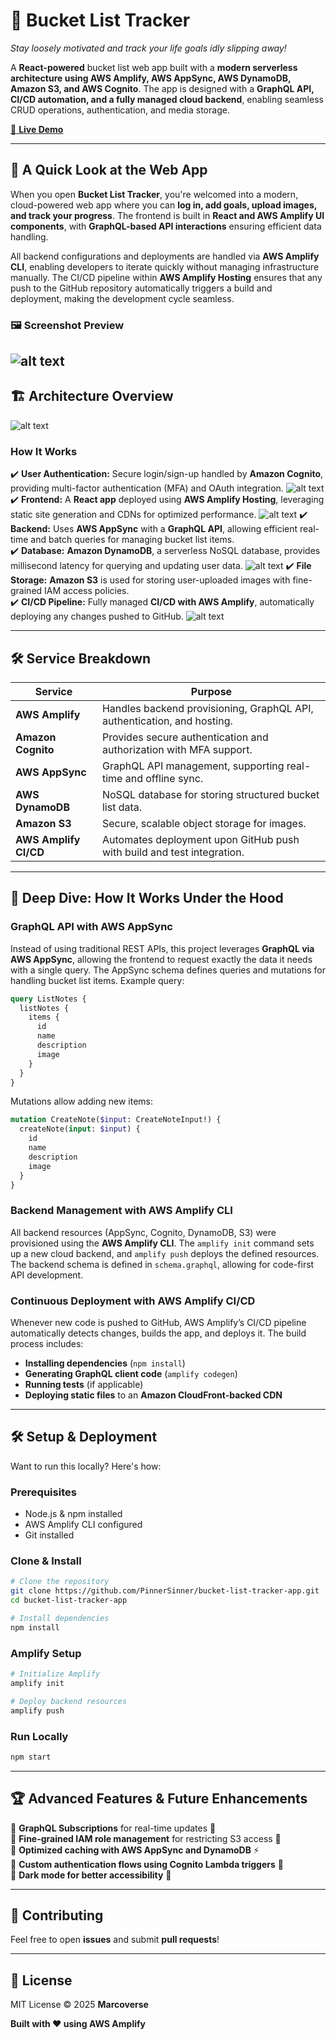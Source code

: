 # 🎯 Bucket List Tracker  

*Stay loosely motivated and track your life goals idly slipping away!*  

A **React-powered** bucket list web app built with a **modern serverless architecture using AWS Amplify, AWS AppSync, AWS DynamoDB, Amazon S3, and AWS Cognito**. The app is designed with a **GraphQL API, CI/CD automation, and a fully managed cloud backend**, enabling seamless CRUD operations, authentication, and media storage.  

[🚀 **Live Demo**](https://main.dc2nlltqlji8s.amplifyapp.com/)  

---

## 📝 A Quick Look at the Web App  

When you open **Bucket List Tracker**, you're welcomed into a modern, cloud-powered web app where you can **log in, add goals, upload images, and track your progress**. The frontend is built in **React and AWS Amplify UI components**, with **GraphQL-based API interactions** ensuring efficient data handling.  

All backend configurations and deployments are handled via **AWS Amplify CLI**, enabling developers to iterate quickly without managing infrastructure manually. The CI/CD pipeline within **AWS Amplify Hosting** ensures that any push to the GitHub repository automatically triggers a build and deployment, making the development cycle seamless.  

### 🖼️ **Screenshot Preview**   
![alt text](image-5.png)
---

## 🏗️ Architecture Overview  
![alt text](image-10.png)
### **How It Works**  

✔️ **User Authentication:** Secure login/sign-up handled by **Amazon Cognito**, providing multi-factor authentication (MFA) and OAuth integration.  ![alt text](image-7.png)
✔️ **Frontend:** A **React app** deployed using **AWS Amplify Hosting**, leveraging static site generation and CDNs for optimized performance.  ![alt text](image-9.png)
✔️ **Backend:** Uses **AWS AppSync** with a **GraphQL API**, allowing efficient real-time and batch queries for managing bucket list items.  
✔️ **Database:** **Amazon DynamoDB**, a serverless NoSQL database, provides millisecond latency for querying and updating user data.  ![alt text](image-8.png)
✔️ **File Storage:** **Amazon S3** is used for storing user-uploaded images with fine-grained IAM access policies.  
✔️ **CI/CD Pipeline:** Fully managed **CI/CD with AWS Amplify**, automatically deploying any changes pushed to GitHub.  ![alt text](image-6.png)

---

## 🛠 Service Breakdown  

| Service            | Purpose                                                       |
| ------------------ | ------------------------------------------------------------- |
| **AWS Amplify**    | Handles backend provisioning, GraphQL API, authentication, and hosting. |
| **Amazon Cognito** | Provides secure authentication and authorization with MFA support. |
| **AWS AppSync**    | GraphQL API management, supporting real-time and offline sync. |
| **AWS DynamoDB**   | NoSQL database for storing structured bucket list data. |
| **Amazon S3**      | Secure, scalable object storage for images. |
| **AWS Amplify CI/CD** | Automates deployment upon GitHub push with build and test integration. |

---

## 🔬 Deep Dive: How It Works Under the Hood  

### **GraphQL API with AWS AppSync**  
Instead of using traditional REST APIs, this project leverages **GraphQL via AWS AppSync**, allowing the frontend to request exactly the data it needs with a single query. The AppSync schema defines queries and mutations for handling bucket list items. Example query:

```graphql
query ListNotes {
  listNotes {
    items {
      id
      name
      description
      image
    }
  }
}
```

Mutations allow adding new items:
```graphql
mutation CreateNote($input: CreateNoteInput!) {
  createNote(input: $input) {
    id
    name
    description
    image
  }
}
```

### **Backend Management with AWS Amplify CLI**  
All backend resources (AppSync, Cognito, DynamoDB, S3) were provisioned using the **AWS Amplify CLI**. The `amplify init` command sets up a new cloud backend, and `amplify push` deploys the defined resources. The backend schema is defined in `schema.graphql`, allowing for code-first API development.  

### **Continuous Deployment with AWS Amplify CI/CD**  
Whenever new code is pushed to GitHub, AWS Amplify’s CI/CD pipeline automatically detects changes, builds the app, and deploys it. The build process includes:
- **Installing dependencies** (`npm install`)
- **Generating GraphQL client code** (`amplify codegen`)
- **Running tests** (if applicable)
- **Deploying static files** to an **Amazon CloudFront-backed CDN**  

---

## 🛠️ Setup & Deployment  

Want to run this locally? Here's how:

### **Prerequisites**  
- Node.js & npm installed  
- AWS Amplify CLI configured  
- Git installed  

### **Clone & Install**  

```bash
# Clone the repository
git clone https://github.com/PinnerSinner/bucket-list-tracker-app.git
cd bucket-list-tracker-app

# Install dependencies
npm install
```

### **Amplify Setup**  

```bash
# Initialize Amplify
amplify init

# Deploy backend resources
amplify push
```

### **Run Locally**  

```bash
npm start
```

---

## 🏆 Advanced Features & Future Enhancements  

🔹 **GraphQL Subscriptions** for real-time updates 🔄  
🔹 **Fine-grained IAM role management** for restricting S3 access 🔐  
🔹 **Optimized caching with AWS AppSync and DynamoDB** ⚡  
🔹 **Custom authentication flows using Cognito Lambda triggers** 🔑  
🔹 **Dark mode for better accessibility** 🌙  

---

## 🤝 Contributing  

Feel free to open **issues** and submit **pull requests**!  

---

## 📜 License  

MIT License © 2025 **Marcoverse**  

**Built with ❤️ using AWS Amplify**  

